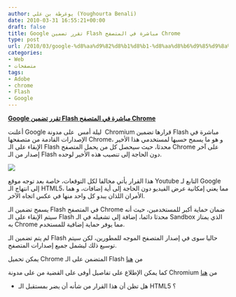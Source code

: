 ```yaml
---
author: يوغرطة بن علي (Youghourta Benali)
date: 2010-03-31 16:55:21+00:00
draft: false
title: Google تقرر تضمين Flash مباشرة في المتصفح Chrome
type: post
url: /2010/03/google-%d8%aa%d9%82%d8%b1%d8%b1-%d8%aa%d8%b6%d9%85%d9%8a%d9%86-flash-%d9%85%d8%a8%d8%a7%d8%b4%d8%b1%d8%a9-%d9%81%d9%8a-%d8%a7%d9%84%d9%85%d8%aa%d8%b5%d9%81%d8%ad-chrome/
categories:
- Web
- متصفحات
tags:
- Adobe
- chrome
- Flash
- Google
---
```


[**Google تقرر تضمين Flash مباشرة في المتصفح Chrome**](http://www.it-scoop.com/2010/03/google-%d8%aa%d9%82%d8%b1%d8%b1-%d8%aa%d8%b6%d9%85%d9%8a%d9%86-flash-%d9%85%d8%a8%d8%a7%d8%b4%d8%b1%d8%a9-%d9%81%d9%8a-%d8%a7%d9%84%d9%85%d8%aa%d8%b5%d9%81%d8%ad-chrome/)


أعلنت Google ليلة أمس  على مدونة  Chromium قرارها تضمين Flash مباشرة في الإصدارات القادمة من متصفحها Chrome، و هو ما يسمح حسبها لمستخدمي هذا الأخير الإبقاء على الـ Flash محدثا، حيث سيحصل كل من يحمل المتصفح Chrome على آخر إصدار من الـ Flash دون الحاجة إلى تنصيب هذه الأخير لوحده.

[![](http://www.it-scoop.com/wp-content/uploads/2010/03/ChromeFlash-e1270054475670.png)
](http://www.it-scoop.com/2010/03/google-%d8%aa%d9%82%d8%b1%d8%b1-%d8%aa%d8%b6%d9%85%d9%8a%d9%86-flash-%d9%85%d8%a8%d8%a7%d8%b4%d8%b1%d8%a9-%d9%81%d9%8a-%d8%a7%d9%84%d9%85%d8%aa%d8%b5%d9%81%d8%ad-chrome/)

هذا القرار يأتي مخالفا لكل التوقعات، خاصة بعد توجه موقع Youtube التابع لـ Google إلى انتهاج الـ HTML5، مما يعني إمكانية عرض الفيديو دون الحاجة إلى أية إضافات، و هما الأمران اللذان يبدو كل واحد منها في عكس اتجاه الآخر.

يسمح تضمين الـ Flash في المتصفح Chrome ضمان حماية أكبر للمستخدمين، حيث أنه سيتم الإبقاء على الـ Flash محدثا دائما، إضافة إلى تشغيله في الـ Sandbox الذي يمتاز به Chrome مما يوفر حماية إضافية للمستخدم.

لم يتم تضمين الـ Flash حاليا سوى في إصدار المتصفح الموجه للمطورين، لكن سيتم توسيع ذلك ليشمل جميع إصدارات المتصفح.

يمكن تحميل Chrome المتضمن على الـ Flash من [هنا](http://dev.chromium.org/getting-involved/dev-channel)

كما يمكن الإطلاع على تفاصيل أوفى على القضية من على مدونة Chromium من [هنا](http://blog.chromium.org/2010/03/bringing-improved-support-for-adobe.html)

- هل تظن أن هذا القرار من شأنه أن يضر بمستقبل الـ HTML5 ؟
